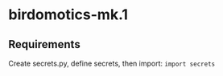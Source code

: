 # birdomotics-mk.1

## Requirements
Create secrets.py, define secrets, then import: `import secrets`